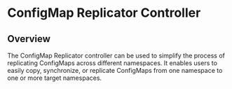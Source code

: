 # ConfigMap Replicator Controller
## Overview
The ConfigMap Replicator controller can be used to simplify the process of replicating ConfigMaps across different namespaces. 
It enables users to easily copy, synchronize, or replicate ConfigMaps from one namespace to one or more target namespaces.
